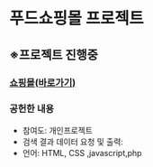 # 푸드쇼핑몰 프로젝트
<h2>※프로젝트 진행중</h2>
<h3><a href ="http://study421.dothome.co.kr/">쇼핑몰(바로가기)</a></h3>
<h3>공헌한 내용</h3>
<ul>
  <li>참여도: 개인프로젝트</li>
  <li>검색 결과 데이터 요청 및 출력:</li>
  <li>언어: HTML, CSS ,javascript,php</li>
</ul>


